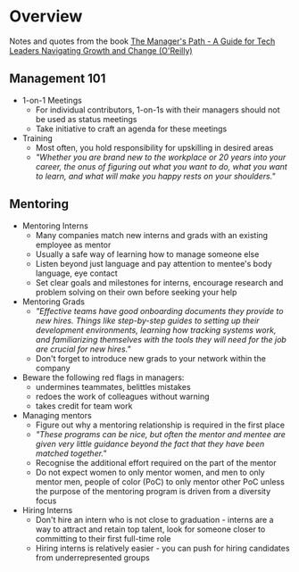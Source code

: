 # Overview
Notes and quotes from the book [The Manager's Path - A Guide for Tech Leaders Navigating Growth and Change (O'Reilly)](https://www.amazon.com.au/Manager%60s-Path-Camille-Fournier/dp/1491973897)

## Management 101
- 1-on-1 Meetings
    - For individual contributors, 1-on-1s with their managers should not be used as status meetings
    - Take initiative to craft an agenda for these meetings
- Training
    - Most often, you hold responsibility for upskilling in desired areas
    - _"Whether you are brand new to the workplace or 20 years into your career,
the onus of figuring out what you want to do, what you want to learn, and what
will make you happy rests on your shoulders."_

## Mentoring
- Mentoring Interns
    - Many companies match new interns and grads with an existing employee as mentor
    - Usually a safe way of learning how to manage someone else
    - Listen beyond just language and pay attention to mentee's body language, eye contact
    - Set clear goals and milestones for interns, encourage research and problem solving on their own before seeking your help
- Mentoring Grads
    - _"Effective teams have good onboarding documents they provide to new hires.
Things like step-by-step guides to setting up their development environments,
learning how tracking systems work, and familiarizing themselves with the tools
they will need for the job are crucial for new hires."_
    - Don't forget to introduce new grads to your network within the company
- Beware the following red flags in managers:
    - undermines teammates, belittles mistakes
    - redoes the work of colleagues without warning
    - takes credit for team work
- Managing mentors
    - Figure out why a mentoring relationship is required in the first place
    - _"These programs can be nice, but often the mentor and mentee are
given very little guidance beyond the fact that they have been matched together."_
    - Recognise the additional effort required on the part of the mentor
    - Do not expect women to only mentor women, and men to only mentor men,
people of color (PoC) to only mentor other PoC unless the purpose of the mentoring program is driven from a
diversity focus
- Hiring Interns
    - Don't hire an intern who is not close to graduation - interns are a way to attract and retain top talent, look for someone closer to committing to their first full-time role
    - Hiring interns is relatively easier - you can push for hiring candidates from underrepresented groups
